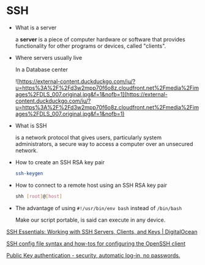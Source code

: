 # SSH
- What is a server
    
    a **server** is a piece of computer hardware or software that provides functionality for other programs or devices, called "clients".
    
- Where servers usually live
    
    In a Database center
    
    ![https://external-content.duckduckgo.com/iu/?u=https%3A%2F%2Fd3w2mpp70f6o8z.cloudfront.net%2Fmedia%2Fimages%2FDLS_007.original.jpg&f=1&nofb=1](https://external-content.duckduckgo.com/iu/?u=https%3A%2F%2Fd3w2mpp70f6o8z.cloudfront.net%2Fmedia%2Fimages%2FDLS_007.original.jpg&f=1&nofb=1)
    
- What is SSH
    
    is a network protocol that gives users, particularly system administrators, a secure way to access a computer over an unsecured network.
    
- How to create an SSH RSA key pair
    
    ```bash
    ssh-keygen
    ```
    
- How to connect to a remote host using an SSH RSA key pair
    
    ```bash
    shh [root]@[host]
    ```
    
- The advantage of using `#!/usr/bin/env bash` instead of `/bin/bash`
    
    Make our script portable, is said can execute in any device.
    

[SSH Essentials: Working with SSH Servers, Clients, and Keys | DigitalOcean](https://www.digitalocean.com/community/tutorials/ssh-essentials-working-with-ssh-servers-clients-and-keys)

[SSH config file syntax and how-tos for configuring the OpenSSH client](https://www.ssh.com/academy/ssh/config)

[Public Key authentication - security, automatic log-in, no passwords.](https://www.ssh.com/academy/ssh/public-key-authentication)
